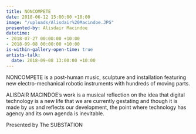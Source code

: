 ```yaml
---
title: NONCOMPETE
date: 2018-06-12 15:00:00 +10:00
image: "/uploads/Alisdair%20Macindoe.JPG"
presented-by: Alisdair Macindoe
datetime:
- 2018-07-27 00:00:00 +10:00
- 2018-09-08 00:00:00 +10:00
is-within-gallery-open-time: true
artists-talk:
  date: 2018-09-08 13:00:00 +10:00
---
```


NONCOMPETE is a post-human music, sculpture and installation featuring new electro-mechanical robotic instruments with hundreds of moving parts.

ALISDAIR MACINDOE’s work is a musical reflection on the idea that digital technology is a new life that we are currently gestating and though it is made by us and reflects our development, the point where technology has agency and its own agenda is inevitable. 

Presented by The SUBSTATION  